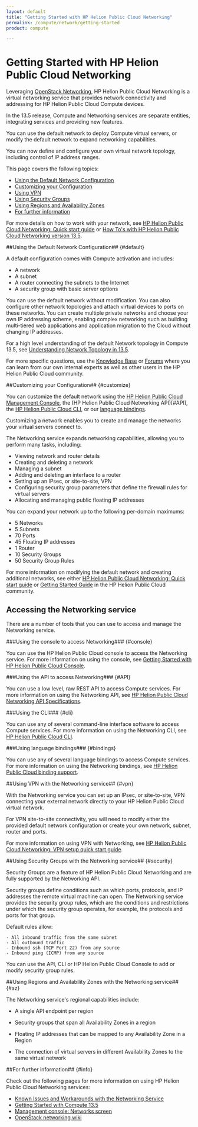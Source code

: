 ```yaml
---
layout: default
title: "Getting Started with HP Helion Public Cloud Networking"
permalink: /compute/network/getting-started
product: compute

---
```

<!--PUBLISHED-->
# Getting Started with HP Helion Public Cloud Networking #

<!-- modeled after HP Helion Public Cloud version 13.5 overview; text from networking guide (compute.network-guide.md) -->

Leveraging [OpenStack Networking](http://www.openstack.org/software/openstack-networking/), HP Helion Public Cloud Networking is a virtual networking service that provides network connectivity and addressing for HP Helion Public Cloud Compute devices. 

In the 13.5 release, Compute and Networking services are separate entities, integrating services and providing new features. 

You can use the default network to deploy Compute virtual servers, or modify the default network to expand networking capabilities.

You can now define and configure your own virtual network topology, including control of IP address ranges.

This page covers the following topics:

* [Using the Default Network Configuration](#Overview)
* [Customizing your Configuration](#customize)
* [Using VPN](#vpn)
* [Using Security Groups](#security)
* [Using Regions and Availability Zones](#az)
* [For further information](#info)

For more details on how to work with your network, see [HP Helion Public Cloud Networking: Quick start guide](/compute/network/quick-start/) or [How To's with HP Helion Public Cloud Networking version 13.5](/compute/network/howto/).

##Using the Default Network Configuration## {#default}

A default configuration comes with Compute activation and includes:

* A network 
* A subnet
* A router connecting the subnets to the Internet
* A security group with basic server options

You can use the default network without modification. You can also configure other network topologies and attach virtual devices to ports on these networks. You can create multiple private networks and choose your own IP addressing scheme, enabling complex networking such as building multi-tiered web applications and application migration to the Cloud without changing IP addresses.

For a high level understanding of the default Network topology in Compute 13.5, see [Understanding Network Topology in 13.5](https://community.hpcloud.com/article/understanding-network-topology-135). 

For more specific questions, use the [Knowledge Base](https://community.hpcloud.com/search/knowledge/network	) or [Forums](https://community.hpcloud.com/search/forum/network) where you can learn from our own internal experts as well as other users in the HP Helion Public Cloud community.


##Customizing your Configuration## {#customize}

You can customize the default network using the [HP Helion Public Cloud Management Console](#console), the (HP Helion Public Cloud Networking API)[#API], the [HP Helion Public Cloud CLI](#cli), or our [language bindings](#bindings). 

Customizing a network enables you to create and manage the networks your virtual servers connect to.

The Networking service expands networking capabilities, allowing you to perform many tasks, including:

- Viewing network and router details
- Creating and deleting a network
- Managing a subnet
- Adding and deleting an interface to a router
- Setting up an IPsec, or site-to-site, VPN
- Configuring security group parameters that define the firewall rules for virtual servers
- Allocating and managing public floating IP addresses

You can expand your network up to the following per-domain maximums:

* 5 Networks
* 5 Subnets
* 70 Ports
* 45 Floating IP addresses
* 1 Router
* 10 Security Groups 
* 50 Security Group Rules

For more information on modifying the default network and creating additional networks, see either [HP Helion Public Cloud Networking: Quick start guide](/compute/network/quick-start/) or [Getting Started Guide](https://community.hpcloud.com/article/getting-started-guide) in the HP Helion Public Cloud community.

## Accessing the Networking service ##

There are a  number of tools that you can use to access and manage the Networking service.

###Using the console to access Networking### {#console}

You can use the HP Helion Public Cloud console to access the Networking service. For more information on using the console, see [Getting Started with HP Helion Public Cloud Console](/hpcloudconsole).


###Using the API to access Networking### {#API}
 
You can use a low level, raw REST API to access Compute services. For more information on using the Networking API, see [HP Helion Public Cloud Networking API Specifications](/api/v13/networking).

###Using the CLI### {#cli}


You can use any of several command-line interface software to access Compute services. For more information on using the Networking CLI, see [HP Helion Public Cloud CLI](/cli/).

###Using language bindings### {#bindings}

You can use any of several language bindings to access Compute services. For more information on using the Networking bindings, see [HP Helion Public Cloud binding support](/bindings/).

##Using VPN with the Networking service## {#vpn}

With the Networking service you can set up an IPsec, or site-to-site, VPN connecting your external network directly to your HP Helion Public Cloud virtual network.

For VPN site-to-site connectivity, you will need to modify either the provided default network configuration or create your own network, subnet, router and ports.

For more information on using VPN with Networking, see [HP Helion Public Cloud Networking: VPN setup quick start guide](/compute/vpn-quickstart).

##Using Security Groups with the Networking service## {#security}

Security Groups are a feature of HP Helion Public Cloud Networking and are fully supported by the Networking API. 

Security groups define conditions such as which ports, protocols, and IP addresses the remote virtual machine can open. The Networking service provides the security group rules, which are the conditions and restrictions under which the security group operates, for example, the protocols and ports for that group.

Default rules allow:

	- All inbound traffic from the same subnet 
	- All outbound traffic
	- Inbound ssh (TCP Port 22) from any source
	- Inbound ping (ICMP) from any source 

You can use the API, CLI or HP Helion Public Cloud Console to add or modify security group rules.


##Using Regions and Availability Zones with the Networking service## {#az}

The Networking service's regional capabilities include: 

* A single API endpoint per region

* Security groups that span all Availability Zones in a region

* Floating IP addresses that can be mapped to any Availability Zone in a Region

* The connection of virtual servers in different Availability Zones to the same virtual network


##For further information## {#info} 

Check out the following pages for more information on using HP Helion Public Cloud Networking services:

- [Known Issues and Workarounds with the Networking Service](/compute/network/known-issues/)
- [Getting Started with Compute 13.5](https://community.hpcloud.com/article/getting-started-compute-135)
- [Management console: Networks screen](http://docs.hpcloud.com/mc/compute/networks/)
- [OpenStack networking wiki](https://wiki.openstack.org/wiki/Quantum)
